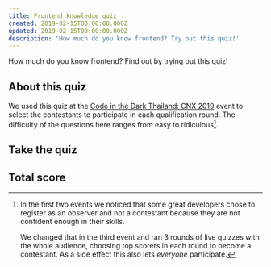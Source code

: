 ```yaml
---
title: Frontend knowledge quiz
created: 2019-02-15T00:00:00.000Z
updated: 2019-02-15T00:00:00.000Z
description: 'How much do you know frontend? Try out this quiz!'
---
```


How much do you know frontend? Find out by trying out this quiz!

## About this quiz

We used this quiz at the [Code in the Dark Thailand: CNX 2019](/auden.html#code-in-the-dark-3-cnx-2019) event
to select the contestants to participate in each qualification round.
The difficulty of the questions here ranges from easy to ridiculous[^why].

<!-- prettier-ignore-start -->

[^why]:

    In the first two events we noticed that some great developers chose to register as an observer and not a contestant because they are not confident enough in their skills.

    We changed that in the third event and ran 3 rounds of live quizzes with the whole audience, choosing top scorers in each round to become a contestant. As a side effect this also lets _everyone_ participate.

<!-- prettier-ignore-end -->

## Take the quiz

<template>
  <details v-for="(data, index) of citd3quiz" :key="index">
    <summary>Round {{index + 1}}</summary>
    <ol>
      <li v-for="(question, qn) of data.questions" :key="qn" class="quiz-question">
        <p><strong v-html="escape(question.text)"></strong></p>
        <ul class="quiz-options">
          <li v-for="(answer, an) of question.answers" :key="an">
            <a class="quiz-option" href="javascript://" @click="clickOption(answer, index, qn, an)" :data-result="answer.result || ''">
              <span class="quiz-option-icon"></span>
              <span class="quiz-option-text" v-html="escape(answer.text)"></span>
            </a>
          </li>
        </ul>
      </li>
    </ol>
    <h3>Your score</h3>
    <p>You got <strong>{{correct(index + '-')}}</strong> out of {{data.questions.length}} correct!</p>
  </details>
</template>

## Total score

<template>
  <p>You got <strong>{{correct('')}}</strong> out of {{citd3quiz.reduce((a, b) => a + b.questions.length, 0)}} correct!</p>
</template>

<style scoped lang="styl">
.quiz-options
  padding 0
  list-style none
  & > li
    margin 0.5em 0
    & > a:hover
      text-decoration none

.quiz-option
  display flex
  padding 0.5rem
  background #353433
  border 1px solid #454443
  &:hover
    background #454443
    .quiz-option-icon
      border-color #656463

.quiz-option-icon
  align-self center
  width 1.5rem
  height 1.5rem
  margin-right 0.5rem
  border 1px solid #454443
  background #252423 center no-repeat
  text-align center
  display block

.quiz-option[data-result="correct"]
  background #254423
  border 1px solid #355433

.quiz-option[data-result="incorrect"]
  background #452423
  border 1px solid #553433

.quiz-option[data-result="correct"] .quiz-option-icon
  background-image: url("data:image/svg+xml,%3Csvg width='16' height='14' xmlns='http://www.w3.org/2000/svg'%3E%3Cpath d='M15.227 1.433c0 .715-.324 1.41-.971 2.089l-.1.1-5.662 5.964C7.29 10.85 6.266 11.827 5.42 12.517c-.846.69-1.443 1.036-1.791 1.036-.367 0-.822-.173-1.365-.518-.544-.345-.895-.7-1.054-1.067-.134-.306-.26-.953-.38-1.942C.712 9.036.652 7.965.652 6.81c0-.629.263-1.21.788-1.745.525-.534 1.106-.801 1.74-.801.605 0 .966.552 1.082 1.658l.027.284c.098.849.21 1.441.34 1.777.127.336.301.504.521.504.092 0 .263-.1.513-.298.25-.198.55-.469.898-.81l5.817-5.763c.489-.488.925-.858 1.31-1.108.385-.25.711-.376.98-.376.202 0 .345.077.43.23.086.152.129.408.129.769v.302z' fill='%23D7FC70' fill-rule='evenodd'/%3E%3C/svg%3E");

.quiz-option[data-result="incorrect"] .quiz-option-icon
  background-image: url("data:image/svg+xml,%3Csvg width='13' height='15' xmlns='http://www.w3.org/2000/svg'%3E%3Cpath d='M12.366 2.47a1.747 1.747 0 01-.275.448l-.027.12a47.54 47.54 0 00-2.162 2.29c-.69.781-1.35 1.581-1.979 2.4.44.586.889 1.17 1.347 1.754.458.583.928 1.162 1.41 1.736-.11.348-.225.602-.348.76a.67.67 0 01-.448.275.76.76 0 00-.22.522v.037l-.23.192a9.4 9.4 0 00-.256.22 1.801 1.801 0 01-.577-.375 1.68 1.68 0 01-.27.325c-.107.1-.225.19-.353.27l-.247-.037c-.367-.427-.722-.88-1.067-1.36-.345-.48-.683-.982-1.013-1.507-.58.727-1.12 1.417-1.621 2.07-.5.654-.974 1.289-1.42 1.906l-.284.018-.348-.412.073-.302-.119-.092c-.055.012-.113.03-.174.055-.061.024-.146.07-.256.137a2.755 2.755 0 01-.422-.444 2.432 2.432 0 01-.302-.527c.037-.097.085-.206.146-.325a.971.971 0 00.092-.206c0-.055-.038-.165-.114-.33a4.914 4.914 0 01-.18-.43 93.96 93.96 0 011.55-1.864A139.34 139.34 0 014.001 7.8 25.576 25.576 0 012.79 5.337a26.803 26.803 0 01-.948-2.583c.091-.14.19-.27.297-.39.107-.119.222-.227.344-.325.11.08.19.14.243.183.051.043.102.089.15.138.056-.025.106-.052.152-.083.046-.03.09-.064.133-.1 0-.104.01-.194.032-.27a.51.51 0 01.114-.207l.357-.091c.233.158.703.787 1.411 1.887.477.739.87 1.334 1.182 1.786a50.51 50.51 0 012.185-2.35A46.87 46.87 0 0110.717.784a1.495 1.495 0 01.733.66l-.11.22a.756.756 0 00.293.302h.357l.376.504z' fill='%23FAA' fill-rule='evenodd'/%3E%3C/svg%3E");

.quiz-option-text
  flex 1
  display block
</style>

<script>
import { citd3quiz } from './.vuepress/data/citd3quiz'
import { trackEvent } from './.vuepress/lib/telemetry'
import Vue from 'vue'

export default {
  data() {
    return {
      citd3quiz: JSON.parse(JSON.stringify(citd3quiz)),
      results: {}
    }
  },
  methods: {
    escape(x) {
      return x.replace(/`([^`]+)`/g, (a, x) => {
        return `<code>${x.replace(/</g, '&lt;')}</code>`
      })
    },
    correct(prefix) {
      return Object.keys(this.results).filter(k => k.startsWith(prefix) && this.results[k] === 'correct').length
    },
    clickOption(answer, rn, qn, an) {
      const result = answer.correct ? 'correct' : 'incorrect'
      Vue.set(answer, 'result', result)
      const key = `${rn}-${qn}`
      if (!this.results[key]) {
        Vue.set(this.results, key, result)
        trackEvent('citd3quiz', { questionKey: key, result, selectedChoice: an })
      }
    }
  }
}
</script>
